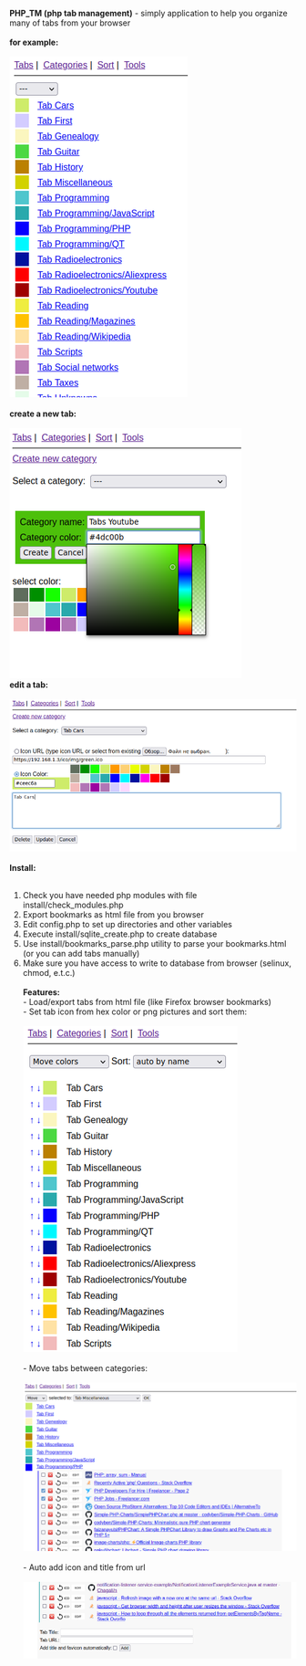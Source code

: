 <b>PHP_TM (php tab management)</b> - simply application to help you organize many of tabs from your browser
<br><br><b>for example:</b>
<br><br><img src="https://raw.githubusercontent.com/alchemist314/images/main/php_tm/tabs.png">
<br><br><b>create a new tab:</b>
<br><br><img src="https://raw.githubusercontent.com/alchemist314/images/main/php_tm/tab_create.png">
<br><b>edit a tab:</b>
<br><br><img src="https://raw.githubusercontent.com/alchemist314/images/main/php_tm/tab_edit.png">
<br><br>
<b>Install:</b>
<br><br>
1. Check you have needed php modules with file install/check_modules.php
2. Export bookmarks as html file from you browser
3. Edit config.php to set up directories and other variables
4. Execute install/sqlite_create.php to create database
5. Use install/bookmarks_parse.php utility to parse your bookmarks.html (or you can add tabs manually)
6. Make sure you have access to write to database from browser (selinux, chmod, e.t.c.)
<br><br>
<b>Features:</b>
<br>- Load/export tabs from html file (like Firefox browser bookmarks)
<br>- Set tab icon from hex color or png pictures and sort them:
<br><br><img src="https://raw.githubusercontent.com/alchemist314/images/main/php_tm/tab_sort.png">
<br><br>- Move tabs between categories:
<br><br><img src="https://raw.githubusercontent.com/alchemist314/images/main/php_tm/tabs_move.png">
<br><br>- Auto add icon and title from url
<br><br><img src="https://raw.githubusercontent.com/alchemist314/images/main/php_tm/tab_new.png">
